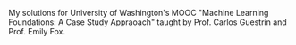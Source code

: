 My solutions for University of Washington's MOOC "Machine Learning Foundations: A Case Study Appraoach" taught by Prof. Carlos Guestrin and Prof. Emily Fox.